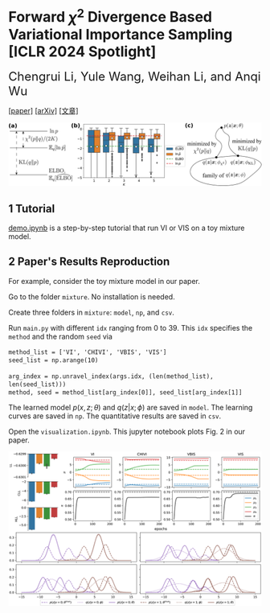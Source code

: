 # Forward $\chi^2$ Divergence Based Variational Importance Sampling [ICLR 2024 Spotlight]
<font size=5>Chengrui Li, Yule Wang, Weihan Li, and Anqi Wu</font>

[[paper]](https://openreview.net/pdf?id=HD5Y7M8Xdk) [[arXiv]](https://arxiv.org/abs/2311.02516) [[文章]](https://jerrysoybean.github.io/assets/pdf/VIS_ICLR_2024_%E4%B8%AD%E6%96%87.pdf)

![divergence3](/assets/divergence3.png)

## 1 Tutorial
[demo.ipynb](/demo.ipynb) is a step-by-step tutorial that run VI or VIS on a toy mixture model.

## 2 Paper's Results Reproduction
For example, consider the toy mixture model in our paper.

Go to the folder `mixture`. No installation is needed.

Create three folders in `mixture`: `model`, `np`, and `csv`.

Run `main.py` with different `idx` ranging from 0 to 39. This `idx` specifies the `method` and the random `seed` via
```
method_list = ['VI', 'CHIVI', 'VBIS', 'VIS']
seed_list = np.arange(10)

arg_index = np.unravel_index(args.idx, (len(method_list), len(seed_list)))
method, seed = method_list[arg_index[0]], seed_list[arg_index[1]]
```

The learned model $p(x,z;\theta)$ and $q(z|x;\phi)$ are saved in `model`. The learning curves are saved in `np`. The quantitative results are saved in `csv`.

Open the `visualization.ipynb`. This jupyter notebook plots Fig. 2 in our paper.

![](assets/mixture.png)